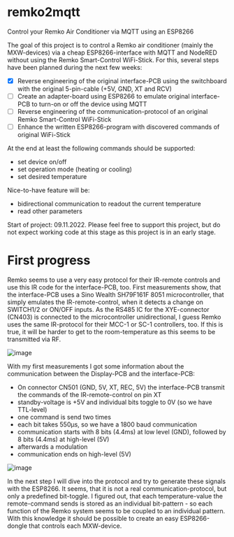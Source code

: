 # remko2mqtt
Control your Remko Air Conditioner via MQTT using an ESP8266

The goal of this project is to control a Remko air conditioner (mainly the MXW-devices) via a cheap ESP8266-interface with MQTT and NodeRED without using the Remko Smart-Control WiFi-Stick. For this, several steps have been planned during the next few weeks:

- [x] Reverse engineering of the original interface-PCB using the switchboard with the original 5-pin-cable (+5V, GND, XT and RCV)
- [ ] Create an adapter-board using ESP8266 to emulate original interface-PCB to turn-on or off the device using MQTT
- [ ] Reverse engineering of the communication-protocol of an original Remko Smart-Control WiFi-Stick
- [ ] Enhance the written ESP8266-program with discovered commands of original WiFi-Stick

At the end at least the following commands should be supported:
* set device on/off
* set operation mode (heating or cooling)
* set desired temperature

Nice-to-have feature will be:
* bidirectional communication to readout the current temperature
* read other parameters

Start of project: 09.11.2022. Please feel free to support this project, but do not expect working code at this stage as this project is in an early stage.

# First progress
Remko seems to use a very easy protocol for their IR-remote controls and use this IR code for the interface-PCB, too. First measurements show, that the interface-PCB uses a Sino Wealth SH79F161F 8051 microcontroller, that simply emulates the IR-remote-control, when it detects a change on SWITCH1/2 or ON/OFF inputs. As the RS485 IC for the XYE-connector (CN403) is connected to the microcontroller unidirectional, I guess Remko uses the same IR-protocol for their MCC-1 or SC-1 controllers, too. If this is true, it will be harder to get to the room-temperature as this seems to be transmitted via RF.

![image](https://user-images.githubusercontent.com/9845353/200952754-aaace814-bc4a-4f64-8142-94f9f48cabbc.png)

With my first measurements I got some information about the communication between the Display-PCB and the interface-PCB:
- On connector CN501 (GND, 5V, XT, REC, 5V) the interface-PCB transmit the commands of the IR-remote-control on pin XT
- standby-voltage is +5V and individual bits toggle to 0V (so we have TTL-level)
- one command is send two times
- each bit takes 550µs, so we have a 1800 baud communication
- communication starts with 8 bits (4.4ms) at low level (GND), followed by 8 bits (4.4ms) at high-level (5V)
- afterwards a modulation 
- communication ends on high-level (5V)

![image](https://user-images.githubusercontent.com/9845353/200953658-b8c471ee-0560-470b-b5ee-80029d5ff555.png)

In the next step I will dive into the protocol and try to generate these signals with the ESP8266. It seems, that it is not a real communication-protocol, but only a predefined bit-toggle. I figured out, that each temperature-value the remote-command sends is stored as an individual bit-pattern - so each function of the Remko system seems to be coupled to an individual pattern. With this knowledge it should be possible to create an easy ESP8266-dongle that controls each MXW-device.
